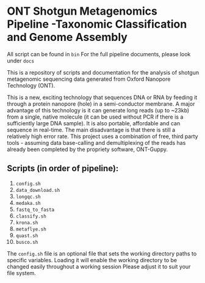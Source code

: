 # ONT Shotgun Metagenomics Pipeline -Taxonomic Classification and Genome Assembly

All script can be found in `bin` 
For the full pipeline documents, please look under `docs` 

This is a repository of scripts and documentation for the analysis of shotgun metagenomic sequencing data generated from Oxford Nanopore Technology (ONT). 

This is a new, exciting technology that sequences DNA or RNA by feeding it through a protein nanopore (hole) in a semi-conductor membrane. A major advantage of this technology is it can generate long reads (up to ~23kb) from a single, native molecule (it can be used without PCR if there is a sufficiently large DNA sample). It is also portable, affordable and can sequence in real-time. The main disadvantage is that there is still a relatively high error rate. 
This project uses a combination of free, third party tools - assuming data base-calling and demultiplexing  of the reads has already been completed by the propriety software, ONT-Guppy.

## Scripts (in order of pipeline):

1. `config.sh`
2. `data_download.sh`
3. `longqc.sh`
4. `medaka.sh`
5. `fastq_to_fasta`
6. `classify.sh`
7. `krona.sh`
8. `metaflye.sh`
9. `quast.sh`
10. `busco.sh`

The `config.sh` file is an optional file that sets the working directory paths to specific variables. Loading it will enable the working directory to be changed easily throughout a working session
Please adjust it to suit your file system.


